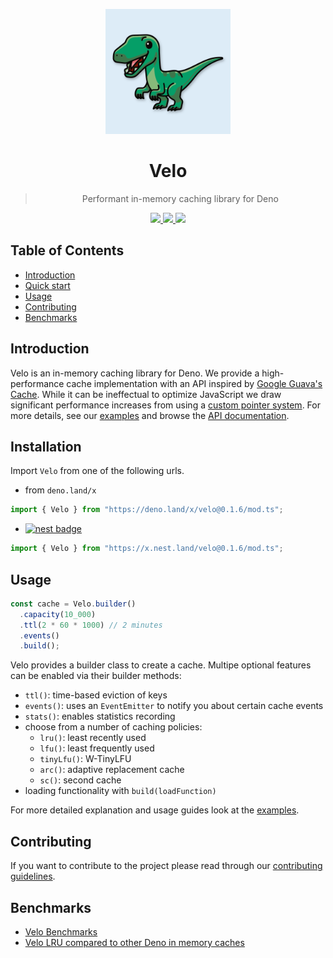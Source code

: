 <p align="center">
<img src="https://raw.githubusercontent.com/velo-org/velo/master/media/velo-logo.svg" width="200">

<h1 align="center">Velo</h1>
<blockquote align="center">Performant in-memory caching library for Deno</blockquote>
</p>
<p align="center">
  <a href="https://github.com/velo-org/velo/actions?query=workflow%3Atests">
    <img src="https://github.com/velo-org/velo/workflows/tests/badge.svg">
  </a>
  <a href="https://github.com/velo-org/velo/releases">
    <img src="https://img.shields.io/github/v/tag/velo-org/velo?label=version">
  </a>
  <a href="https://doc.deno.land/https/deno.land/x/velo@0.1.6/mod.ts">
    <img src="https://img.shields.io/badge/%E2%80%8E-docs-blue.svg?logo=deno">
  </a>
</p>

## Table of Contents

- [Introduction](#introduction)
- [Quick start](#installation)
- [Usage](#usage)
- [Contributing](#contributing)
- [Benchmarks](#benchmarks)

## Introduction

Velo is an in-memory caching library for Deno. We provide a high-performance cache implementation with an API inspired by [Google Guava's Cache](https://github.com/google/guava/wiki/CachesExplained). While it can be ineffectual to optimize JavaScript we draw significant performance increases from using a [custom pointer system](https://yomguithereal.github.io/posts/lru-cache#a-custom-pointer-system). For more details, see our [examples](./examples/) and browse the [API documentation](https://doc.deno.land/https/deno.land/x/velo@0.1.6/mod.ts).

## Installation

Import `Velo` from one of the following urls.

- from `deno.land/x`

```ts
import { Velo } from "https://deno.land/x/velo@0.1.6/mod.ts";
```

- [![nest badge](https://nest.land/badge.svg)](https://nest.land/package/velo)

```ts
import { Velo } from "https://x.nest.land/velo@0.1.6/mod.ts";
```

## Usage

```ts
const cache = Velo.builder()
  .capacity(10_000)
  .ttl(2 * 60 * 1000) // 2 minutes
  .events()
  .build();
```

Velo provides a builder class to create a cache. Multipe optional features can be enabled via their builder methods:

- `ttl()`: time-based eviction of keys
- `events()`: uses an `EventEmitter` to notify you about certain cache events
- `stats()`: enables statistics recording
- choose from a number of caching policies:
  - `lru()`: least recently used
  - `lfu()`: least frequently used
  - `tinyLfu()`: W-TinyLFU
  - `arc()`: adaptive replacement cache
  - `sc()`: second cache
- loading functionality with `build(loadFunction)`

For more detailed explanation and usage guides look at the [examples](./examples/).

## Contributing

If you want to contribute to the project please read through our
[contributing guidelines](./CONTRIBUTING.md).

## Benchmarks

- [Velo Benchmarks](./benchmark/results.md)
- [Velo LRU compared to other Deno in memory
  caches](https://github.com/velo-org/velo-benchmarks#readme)
